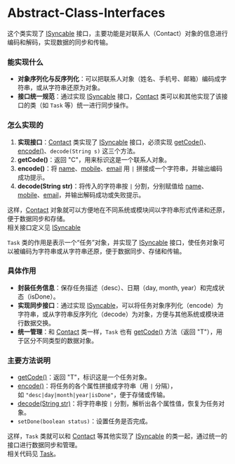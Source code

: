 # Abstract-Class-Interfaces

这个类实现了 [ISyncable](vscode-file://vscode-app/d:/Softwares/Code/Microsoft%20VS%20Code/_/resources/app/out/vs/code/electron-browser/workbench/workbench.html) 接口，主要功能是对联系人（Contact）对象的信息进行编码和解码，实现数据的同步和传输。

### 能实现什么

- **对象序列化与反序列化**：可以把联系人对象（姓名、手机号、邮箱）编码成字符串，或从字符串还原为对象。
- **接口统一规范**：通过实现 [ISyncable](vscode-file://vscode-app/d:/Softwares/Code/Microsoft%20VS%20Code/_/resources/app/out/vs/code/electron-browser/workbench/workbench.html) 接口，[Contact](vscode-file://vscode-app/d:/Softwares/Code/Microsoft%20VS%20Code/_/resources/app/out/vs/code/electron-browser/workbench/workbench.html) 类可以和其他实现了该接口的类（如 `Task` 等）统一进行同步操作。

### 怎么实现的

1. **实现接口**：[Contact](vscode-file://vscode-app/d:/Softwares/Code/Microsoft%20VS%20Code/_/resources/app/out/vs/code/electron-browser/workbench/workbench.html) 类实现了 [ISyncable](vscode-file://vscode-app/d:/Softwares/Code/Microsoft%20VS%20Code/_/resources/app/out/vs/code/electron-browser/workbench/workbench.html) 接口，必须实现 [getCode()](vscode-file://vscode-app/d:/Softwares/Code/Microsoft%20VS%20Code/_/resources/app/out/vs/code/electron-browser/workbench/workbench.html)、[encode()](vscode-file://vscode-app/d:/Softwares/Code/Microsoft%20VS%20Code/_/resources/app/out/vs/code/electron-browser/workbench/workbench.html)、`decode(String s)` 这三个方法。
2. **getCode()**：返回 "C"，用来标识这是一个联系人对象。
3. **encode()**：将 [name](vscode-file://vscode-app/d:/Softwares/Code/Microsoft%20VS%20Code/_/resources/app/out/vs/code/electron-browser/workbench/workbench.html)、[mobile](vscode-file://vscode-app/d:/Softwares/Code/Microsoft%20VS%20Code/_/resources/app/out/vs/code/electron-browser/workbench/workbench.html)、[email](vscode-file://vscode-app/d:/Softwares/Code/Microsoft%20VS%20Code/_/resources/app/out/vs/code/electron-browser/workbench/workbench.html) 用 `|` 拼接成一个字符串，并输出编码成功提示。
4. **decode(String str)**：将传入的字符串按 `|` 分割，分别赋值给 [name](vscode-file://vscode-app/d:/Softwares/Code/Microsoft%20VS%20Code/_/resources/app/out/vs/code/electron-browser/workbench/workbench.html)、[mobile](vscode-file://vscode-app/d:/Softwares/Code/Microsoft%20VS%20Code/_/resources/app/out/vs/code/electron-browser/workbench/workbench.html)、[email](vscode-file://vscode-app/d:/Softwares/Code/Microsoft%20VS%20Code/_/resources/app/out/vs/code/electron-browser/workbench/workbench.html)，并输出解码成功或失败提示。

这样，[Contact](vscode-file://vscode-app/d:/Softwares/Code/Microsoft%20VS%20Code/_/resources/app/out/vs/code/electron-browser/workbench/workbench.html) 对象就可以方便地在不同系统或模块间以字符串形式传递和还原，便于数据同步和存储。  
相关接口定义见 [ISyncable](vscode-file://vscode-app/d:/Softwares/Code/Microsoft%20VS%20Code/_/resources/app/out/vs/code/electron-browser/workbench/workbench.html)


`Task` 类的作用是表示一个“任务”对象，并实现了 [ISyncable](vscode-file://vscode-app/d:/Softwares/Code/Microsoft%20VS%20Code/_/resources/app/out/vs/code/electron-browser/workbench/workbench.html) 接口，使任务对象可以被编码为字符串或从字符串还原，便于数据同步、存储和传输。

### 具体作用

- **封装任务信息**：保存任务描述（desc）、日期（day, month, year）和完成状态（isDone）。
- **实现同步接口**：通过实现 [ISyncable](vscode-file://vscode-app/d:/Softwares/Code/Microsoft%20VS%20Code/_/resources/app/out/vs/code/electron-browser/workbench/workbench.html)，可以将任务对象序列化（encode）为字符串，或从字符串反序列化（decode）为对象，方便与其他系统或模块进行数据交换。
- **统一管理**：和 [Contact](vscode-file://vscode-app/d:/Softwares/Code/Microsoft%20VS%20Code/_/resources/app/out/vs/code/electron-browser/workbench/workbench.html) 类一样，`Task` 也有 [getCode()](vscode-file://vscode-app/d:/Softwares/Code/Microsoft%20VS%20Code/_/resources/app/out/vs/code/electron-browser/workbench/workbench.html) 方法（返回 "T"），用于区分不同类型的数据对象。

### 主要方法说明

- [getCode()](vscode-file://vscode-app/d:/Softwares/Code/Microsoft%20VS%20Code/_/resources/app/out/vs/code/electron-browser/workbench/workbench.html)：返回 "T"，标识这是一个任务对象。
- [encode()](vscode-file://vscode-app/d:/Softwares/Code/Microsoft%20VS%20Code/_/resources/app/out/vs/code/electron-browser/workbench/workbench.html)：将任务的各个属性拼接成字符串（用 `|` 分隔），如 `"desc|day|month|year|isDone"`，便于存储或传输。
- [decode(String str)](vscode-file://vscode-app/d:/Softwares/Code/Microsoft%20VS%20Code/_/resources/app/out/vs/code/electron-browser/workbench/workbench.html)：将字符串按 `|` 分割，解析出各个属性值，恢复为任务对象。
- `setDone(boolean status)`：设置任务是否完成。

这样，`Task` 类就可以和 [Contact](vscode-file://vscode-app/d:/Softwares/Code/Microsoft%20VS%20Code/_/resources/app/out/vs/code/electron-browser/workbench/workbench.html) 等其他实现了 [ISyncable](vscode-file://vscode-app/d:/Softwares/Code/Microsoft%20VS%20Code/_/resources/app/out/vs/code/electron-browser/workbench/workbench.html) 的类一起，通过统一的接口进行数据同步和管理。  
相关代码见 [Task](vscode-file://vscode-app/d:/Softwares/Code/Microsoft%20VS%20Code/_/resources/app/out/vs/code/electron-browser/workbench/workbench.html)。
